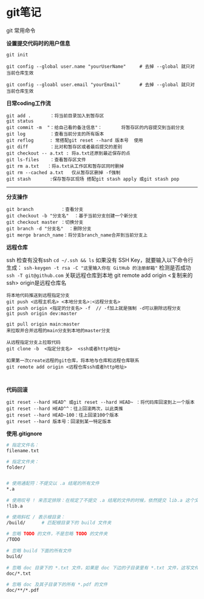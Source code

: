 # git笔记

git 常用命令

**设置提交代码时的用户信息**
```
git init

git config --global user.name "yourUserName"     # 去掉 --global 就只对当前仓库生效

git config --gloabl user.email "yourEmail"       # 去掉 --global 就只对当前仓库生效
```

**日常coding工作流**
```
git add .       ：将当前目录加入到暂存区
git status       
git commit -m  "：给自己看的备注信息"：       将暂存区的内容提交到当前分支
git log         ：查看当前分支的所有版本
git reflog      : 常搭配git reset --hard 版本号  使用
git diff        ：比对和暂存区或者最后提交的差别
git checkout -- a.txt : 将a.txt还原到最近保存的点
git ls-files    ：查看暂存区文件
git rm a.txt   ：将a.txt从工作区和暂存区同时删掉
git rm --cached a.txt   仅从暂存区删掉 -f强制
git stash       :保存暂存区现场 搭配git stash apply 或git stash pop
```

***
**分支操作**
```
git branch          ：查看分支
git checkout -b "分支名"  ：基于当前分支创建一个新分支
git checkout master ：切换分支
git branch -d "分支名"  ：删除分支
git merge branch_name：将分支branch_name合并到当前分支上
```

**远程仓库**

ssh
检查有没有ssh
`cd ~/.ssh && ls`
如果没有 SSH Key，就要输入以下命令行生成：
`ssh-keygen -t rsa -C "这里输入你在 GitHub 的注册邮箱"`
检测是否成功
`ssh -T git@github.com`
关联远程仓库到本地
git remote add origin <复制来的ssh>  origin是远程仓库名

```
将本地代码推送到远程指定分支
git push <远程主机名> <本地分支名>:<远程分支名>
git push origin <指定的分支名> -f  // -f加上就是强制 -d可以删除远程分支
git push origin dev:master  

git pull origin main:master
来拉取并合并远程的main分支到本地的master分支

从远程指定分支上拉取代码
git clone -b  <指定分支名>  <ssh或者http地址>

如果第一次create远程的git仓库，将本地与仓库和远程仓库联系
git remote add origin <远程仓库ssh或者http地址>



```

**代码回滚**
```
git reset --hard HEAD^ 或git reset --hard HEAD~ ：将代码库回滚到上一个版本
git reset --hard HEAD^^：往上回滚两次，以此类推
git reset --hard HEAD~100：往上回滚100个版本
git reset --hard 版本号：回滚到某一特定版本
```


**使用.gitignore**
```bash
# 指定文件名：
filename.txt

# 指定文件夹：
folder/


# 使用通配符：不提交以 .a 结尾的所有文件
*.a
 
# 使用叹号 ! 来否定排除：在规定了不提交 .a 结尾的文件的时候，依然提交 lib.a 这个文件
!lib.a

# 使用斜杠 / 表示根目录：
/build/      # 匹配根目录下的 build 文件夹
 
# 忽略 TODO 的文件，不是忽略 TODO 的文件夹
/TODO
 
# 忽略 build 下面的所有文件
build/
 
# 忽略 doc 目录下的 *.txt 文件，如果是 doc 下边的子目录里有 *.txt 文件，这写文件不受这条规则的限制
doc/*.txt
 
# 忽略 doc 及其子目录下的所有 *.pdf 的文件
doc/**/*.pdf
```
